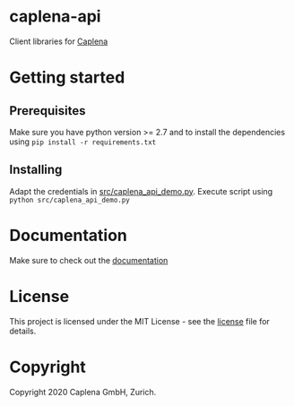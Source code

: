 # caplena-api
Client libraries for [Caplena](https://caplena.com)

# Getting started

## Prerequisites

Make sure you have python version >= 2.7 and to install the dependencies using `pip install -r requirements.txt`

## Installing

Adapt the credentials in [src/caplena\_api\_demo.py](src/caplena_api_demo.py). Execute script using 
`python src/caplena_api_demo.py`

# Documentation

Make sure to check out the [documentation](http://apidocs.caplena.com/build/html/index.html)

# License

This project is licensed under the MIT License - see the [license](LICENSE.md) file for details.

# Copyright

Copyright 2020 Caplena GmbH, Zurich.
